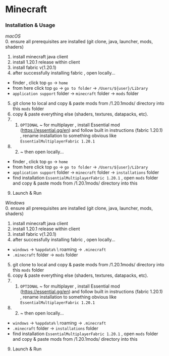 # Minecraft

### Installation & Usage

_macOS_  
0. ensure all prerequisites are installed (git clone, java, launcher, mods, shaders)
1. install minecraft java client
2. install 1.20.1 release within client
3. install fabric v(1.20.1)
4. after successfully installing fabric , open locally...
- finder , click top `go` -> `home`
- from here click top `go` -> `go to folder` -> `/Users/${user}/Library`
- `application support` folder -> `minecraft` folder -> `mods` folder
5. git clone to local and copy & paste mods from /1.20.1mods/ directory into this `mods` folder
6. copy & paste everything else (shaders, textures, datapacks, etc).
7. 1. `OPTIONAL` ~ for multiplayer , install Essential mod (https://essential.gg/en) and follow built in instructions (fabric 1.20.1) , rename installation to something obvious like `EssentialMultiplayerFabric 1.20.1`
8. 2. ~ then open locally...
- finder , click top `go` -> `home`
- from here click top `go` -> `go to folder` -> `/Users/${user}/Library`
- `application support` folder -> `minecraft` folder -> `installations` folder
- find installation `EssentialMultiplayerFabric 1.20.1` , open  `mods` folder and copy & paste mods from /1.20.1mods/ directory into this
9. Launch & Run

_Windows_  
0. ensure all prerequisites are installed (git clone, java, launcher, mods, shaders)
1. install minecraft java client
2. install 1.20.1 release within client
3. install fabric v(1.20.1)
4. after successfully installing fabric , open locally...
- `windows` -> `%appdata%` \ roaming -> `.minecraft` 
- `.minecraft` folder -> `mods` folder
5. git clone to local and copy & paste mods from /1.20.1mods/ directory into this `mods` folder
6. copy & paste everything else (shaders, textures, datapacks, etc).
7. 1. `OPTIONAL` ~ for multiplayer , install Essential mod (https://essential.gg/en) and follow built in instructions (fabric 1.20.1) , rename installation to something obvious like `EssentialMultiplayerFabric 1.20.1`
8. 2. ~ then open locally...
- `windows` -> `%appdata%` \ roaming -> `.minecraft` 
- `.minecraft` folder -> `installations` folder
- find installation `EssentialMultiplayerFabric 1.20.1` , open  `mods` folder and copy & paste mods from /1.20.1mods/ directory into this
9. Launch & Run